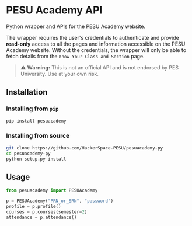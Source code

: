 # PESU Academy API

Python wrapper and APIs for the PESU Academy website.

The wrapper requires the user's credentials to authenticate and provide **read-only** access to all the pages and
information accessible on the PESU Academy website. Without the credentials, the wrapper will only be able to fetch 
details from the `Know Your Class and Section` page.

> :warning: **Warning:** This is not an official API and is not endorsed by PES University. Use at your own risk.

## Installation

### Installing from `pip`

```bash
pip install pesuacademy
```

### Installing from source

```bash
git clone https://github.com/HackerSpace-PESU/pesuacademy-py
cd pesuacademy-py
python setup.py install
```

## Usage

```python
from pesuacademy import PESUAcademy

p = PESUAcademy("PRN_or_SRN", "password")
profile = p.profile()
courses = p.courses(semester=2)
attendance = p.attendance()
```